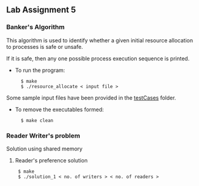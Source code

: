 ## Lab Assignment 5

### Banker's Algorithm
This algorithm is used to identify whether a given initial resource allocation to processes is safe or unsafe. 

If it is safe, then any one possible process execution sequence is printed. 

- To run the program: 

		$ make
		$ ./resource_allocate < input file >

Some sample input files have been provided in the [testCases](testCases/) folder.

- To remove the executables formed:

		$ make clean

### Reader Writer's problem
Solution using shared memory

1. Reader's preference solution

		$ make
		$ ./solution_1 < no. of writers > < no. of readers >